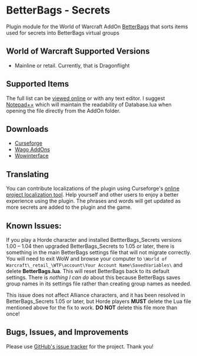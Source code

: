 # BetterBags - Secrets
Plugin module for the World of Warcraft AddOn [BetterBags](https://www.curseforge.com/wow/addons/better-bags) that sorts items used for secrets into BetterBags virtual groups

## World of Warcraft Supported Versions

- Mainline or retail. Currently, that is Dragonflight

## Supported Items
The full list can be [viewed online](https://github.com/Myrroddin/betterbags-secrets/blob/main/Database.lua) or with any text editor. I suggest [Notepad++](https://notepad-plus-plus.org/) which will maintain the readability of Database.lua when opening the file directly from the AddOn folder.

## Downloads

- [Curseforge](https://www.curseforge.com/wow/addons/betterbags-secrets)
- [Wago AddOns](https://addons.wago.io/addons/betterbags-secrets)
- [Wowinterface](https://www.wowinterface.com/downloads/info26694-BetterBags-Secrets.html)

## Translating
You can contribute localizations of the plugin using Curseforge's [online project localization tool](https://legacy.curseforge.com/wow/addons/betterbags-secrets/localization). Help yourself and other users to enjoy a better experience using the plugin. The phrases and words will get updated as more secrets are added to the plugin and the game.

## Known Issues:

If you play a Horde character and installed BettterBags_Secrets versions 1.00 – 1.04 then upgraded BetterBags_Secrets to 1.05 or later, there is something in the main BetterBags settings file that will not migrate correctly. You will need to exit WoW and browse your computer to `\World of Warcraft\_retail_\WTF\account\Your Account Name\SavedVariables\` and delete **BetterBags.lua**. This will reset BetterBags back to its default settings. There is *nothing I can do* about this because BetterBags saves group names in its settings file rather than creating group names as needed.

This issue does not affect Alliance characters, and it has been resolved in BetterBags_Secrets 1.05 or later, but Horde players **MUST** delete the Lua file mentioned above for the fix to work. **DO NOT** delete this file more than once!

## Bugs, Issues, and Improvements
Please use [GitHub's issue tracker](https://github.com/Myrroddin/betterbags-secrets/issues) for the project. Thank you!